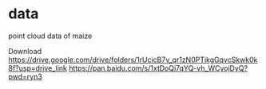 # data
point cloud data of maize

Download
https://drive.google.com/drive/folders/1rUcicB7v_qr1zN0PTikgGqvcSkwk0k8f?usp=drive_link
https://pan.baidu.com/s/1xtDoQi7qYQ-vh_WCyojDyQ?pwd=ryn3

